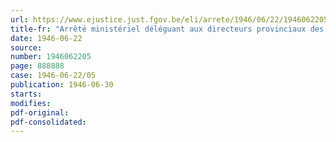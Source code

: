 ```yaml
---
url: https://www.ejustice.just.fgov.be/eli/arrete/1946/06/22/1946062205/justel
title-fr: "Arrêté ministériel déléguant aux directeurs provinciaux des dommages de guerre et aux bourgmestres des communes qui comptent des immeubles sinistrés le droit de réquisition conféré au Ministre des Dommages de Guerre par l'article 10 de l'arrêté-loi du 21 décembre 1945 relatif aux avances sur indemnités de dommages de guerre"
date: 1946-06-22
source:
number: 1946062205
page: 888888
case: 1946-06-22/05
publication: 1946-06-30
starts:
modifies:
pdf-original:
pdf-consolidated:
---
```


